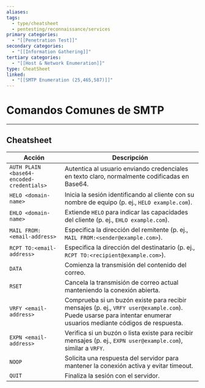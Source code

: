 ```yaml
---
aliases:
tags:
  - type/cheatsheet
  - pentesting/reconnaissance/services
primary categories:
  - "[[Penetration Test]]"
secondary categories:
  - "[[Information Gathering]]"
tertiary categories:
  - "[[Host & Network Enumeration]]"
type: CheatSheet
linked:
  - "[[SMTP Enumeration (25,465,587)]]"
---
```

# Comandos Comunes de SMTP

***

## Cheatsheet

| **Acción**                                | **Descripción**                                                                                                                                                   |
| ----------------------------------------- | ----------------------------------------------------------------------------------------------------------------------------------------------------------------- |
| `AUTH PLAIN <base64-encoded-credentials>` | Autentica al usuario enviando credenciales en texto claro, normalmente codificadas en Base64.                                                                     |
| `HELO <domain-name>`                      | Inicia la sesión identificando al cliente con su nombre de equipo (p. ej., `HELO example.com`).                                                                   |
| `EHLO <domain-name>`                      | Extiende `HELO` para indicar las capacidades del cliente (p. ej., `EHLO example.com`).                                                                            |
| `MAIL FROM:<email-address>`               | Especifica la dirección del remitente (p. ej., `MAIL FROM:<sender@example.com>`).                                                                                 |
| `RCPT TO:<email-address>`                 | Especifica la dirección del destinatario (p. ej., `RCPT TO:<recipient@example.com>`).                                                                             |
| `DATA`                                    | Comienza la transmisión del contenido del correo.                                                                                                                 |
| `RSET`                                    | Cancela la transmisión de correo actual manteniendo la conexión abierta.                                                                                          |
| `VRFY <email-address>`                    | Comprueba si un buzón existe para recibir mensajes (p. ej., `VRFY user@example.com`). Puede usarse para intentar enumerar usuarios mediante códigos de respuesta. |
| `EXPN <email-address>`                    | Verifica si un buzón o lista existe para recibir mensajes (p. ej., `EXPN user@example.com`), similar a `VRFY`.                                                    |
| `NOOP`                                    | Solicita una respuesta del servidor para mantener la conexión activa y evitar timeout.                                                                            |
| `QUIT`                                    | Finaliza la sesión con el servidor.                                                                                                                               |

